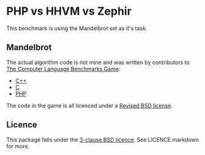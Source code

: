PHP vs HHVM vs Zephir
=====================

This benchmark is using the Mandelbrot set as it's task.

## Mandelbrot

The actual algorithm code is not mine and was written by contributors to [The Computer Language Benchmarks Game](http://benchmarksgame.alioth.debian.org):

 - [C++](http://benchmarksgame.alioth.debian.org/u64q/program.php?test=mandelbrot&lang=gpp&id=5#sourcecode)
 - [C](http://benchmarksgame.alioth.debian.org/u64q/program.php?test=mandelbrot&lang=gcc&id=2#sourcecode)
 - [PHP](http://benchmarksgame.alioth.debian.org/u64q/program.php?test=mandelbrot&lang=php&id=1#sourcecode)

The code in the game is all licenced under a [Revised BSD license](http://benchmarksgame.alioth.debian.org/license.php).

## Licence

This package falls under the [3-clause BSD licence](http://opensource.org/licenses/BSD-3-Clause). See LICENCE.markdown for more.
